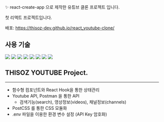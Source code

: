 ✨ react-create-app 으로 제작한 유튜브 클론 프로젝트 입니다.

첫 리액트 프로젝트입니다.


배포: https://thisoz-dev.github.io/react_youtube-clone/



## 사용 기술
<img src="https://img.shields.io/badge/React-61DAFB?style=flat-square&logo=React&logoColor=black"/> <img src="https://img.shields.io/badge/JavaScript-F7DF1E?style=flat-square&logo=JavaScript&logoColor=black"/> <img src="https://img.shields.io/badge/HTML5-E34F26?style=flat-square&logo=HTML5&logoColor=white"/> <img src="https://img.shields.io/badge/CSS3-1572B6?style=flat-square&logo=CSS3&logoColor=white"/> <img src="https://img.shields.io/badge/PostCSS-DD3A0A?style=flat-square&logo=PostCSS&logoColor=white"/> <img src="https://img.shields.io/badge/NodeJS-339933?style=flat-square&logo=Node.js&logoColor=white"/> <img src="https://img.shields.io/badge/FontAwesome-339AF0?style=flat-square&logo=FontAwesome&logoColor=white"/> <img src="https://img.shields.io/badge/Postman-FF6C37?style=flat-square&logo=Postman&logoColor=white"/> 




## THISOZ YOUTUBE Project.
---
- 함수형 컴포넌트와 React Hook을 통한 상태관리
- Youtube API, Postman 을 통한 API 
  * 검색기능(search), 영상정보(videos), 채널정보(channels)
- PostCSS 를 통한 CSS 모듈화
- .env 파일을 이용한 환경 변수 설정 (API Key 암호화)
